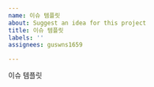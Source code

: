 ```yaml
---
name: 이슈 템플릿
about: Suggest an idea for this project
title: 이슈 템플릿
labels: ''
assignees: guswns1659

---
```


이슈 템플릿
